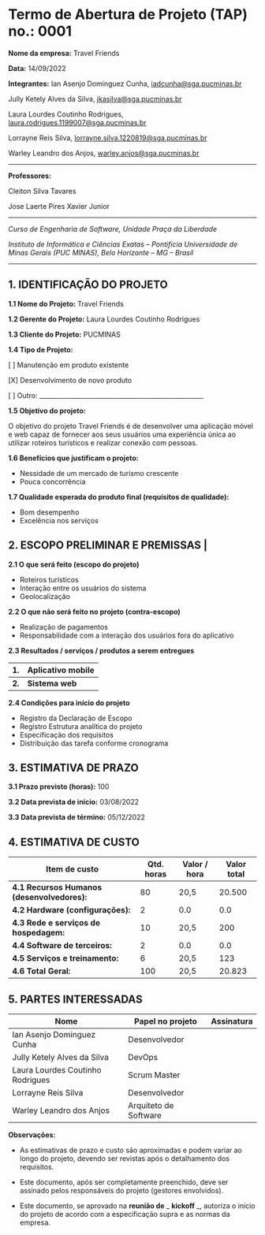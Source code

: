 # Termo de Abertura de Projeto (TAP) no.: 0001

**Nome da empresa:** Travel Friends

**Data:** 14/09/2022

**Integrantes:**
Ian Asenjo Dominguez Cunha, iadcunha@sga.pucminas.br

Jully Ketely Alves da Silva, jkasilva@sga.pucminas.br

Laura Lourdes Coutinho Rodrigues, laura.rodrigues.1199007@sga.pucminas.br

Lorrayne Reis Silva, lorrayne.silva.1220819@sga.pucminas.br

Warley Leandro dos Anjos, warley.anjos@sga.pucminas.br

---

**Professores:**

Cleiton Silva Tavares

Jose Laerte Pires Xavier Junior

---

_Curso de Engenharia de Software, Unidade Praça da Liberdade_

_Instituto de Informática e Ciências Exatas – Pontifícia Universidade de Minas Gerais (PUC MINAS), Belo Horizonte – MG – Brasil_

---

## 1. IDENTIFICAÇÃO DO PROJETO

**1.1 Nome do Projeto:** Travel Friends

**1.2 Gerente do Projeto:** Laura Lourdes Coutinho Rodrigues

**1.3 Cliente do Projeto:** PUCMINAS

**1.4 Tipo de Projeto:**

[ ] Manutenção em produto existente

[X] Desenvolvimento de novo produto

[ ] Outro: \_\_\_\_\_\_\_\_\_\_\_\_\_\_\_\_\_\_\_\_\_\_\_\_\_\_\_\_\_\_\_\_\_\_\_\_\_\_\_\_\_\_\_\_\_\_\_\_\_\_\_\_

**1.5 Objetivo do projeto:** 

O objetivo do projeto Travel Friends é de desenvolver uma aplicação móvel e web capaz de fornecer aos seus usuários uma experiência única ao utilizar roteiros turísticos e realizar conexão com pessoas.

**1.6 Benefícios que justificam o projeto:**
- Nessidade de um mercado de turismo crescente
- Pouca concorrência 

**1.7 Qualidade esperada do produto final (requisitos de qualidade):**
- Bom desempenho
- Excelência nos serviços 

## **2. ESCOPO PRELIMINAR E PREMISSAS** |

**2.1 O que será feito (escopo do projeto)**
- Roteiros turísticos
- Interação entre os usuários do sistema
- Geolocalização

**2.2 O que não será feito no projeto (contra-escopo)**
- Realização de pagamentos
- Responsabilidade com a interação dos usuários fora do aplicativo

**2.3 Resultados / serviços / produtos a serem entregues**

| **1.** | Aplicativo mobile |
| --- | --- |
| **2.** | **Sistema web** |

**2.4 Condições para início do projeto**
- Registro da Declaração de Escopo
- Registro Estrutura analítica do projeto
- Especificação dos requisitos
- Distribuição das tarefa conforme cronograma

## 3. ESTIMATIVA DE PRAZO

**3.1 Prazo previsto (horas):** 100

**3.2 Data prevista de início:** 03/08/2022 

**3.3 Data prevista de término:** 05/12/2022 

## 4. ESTIMATIVA DE CUSTO

| Item de custo | Qtd. horas | Valor / hora  | Valor total |
| --- | --- | --- | --- |
| **4.1 Recursos Humanos** **(desenvolvedores):** | 80 | 20,5 | 20.500|
| **4.2 Hardware (configurações):** | 2 | 0.0 | 0.0 |
| **4.3 Rede e serviços de hospedagem:** | 10 | 20,5 | 200 |
| **4.4 Software de terceiros:** | 2 | 0.0 | 0.0 |
| **4.5 Serviços e treinamento:** | 6 | 20,5 | 123 |
| **4.6 Total Geral:** | 100 | 20,5 | 20.823 |

## 5. PARTES INTERESSADAS

| Nome | Papel no projeto | Assinatura |
| --- | --- | --- |
| Ian Asenjo Dominguez Cunha | Desenvolvedor |     |
| Jully Ketely Alves da Silva | DevOps |     |
| Laura Lourdes Coutinho Rodrigues | Scrum Master |     |
| Lorrayne Reis Silva | Desenvolvedor |     |
| Warley Leandro dos Anjos | Arquiteto de Software |     |

**Observações:**

- As estimativas de prazo e custo são aproximadas e podem variar ao longo do projeto, devendo ser revistas após o detalhamento dos requisitos.

- Este documento, após ser completamente preenchido, deve ser assinado pelos responsáveis do projeto (gestores envolvidos).

- Este documento, se aprovado na **reunião de** _ **kickoff** _, autoriza o início do projeto de acordo com a especificação supra e as normas da empresa.

